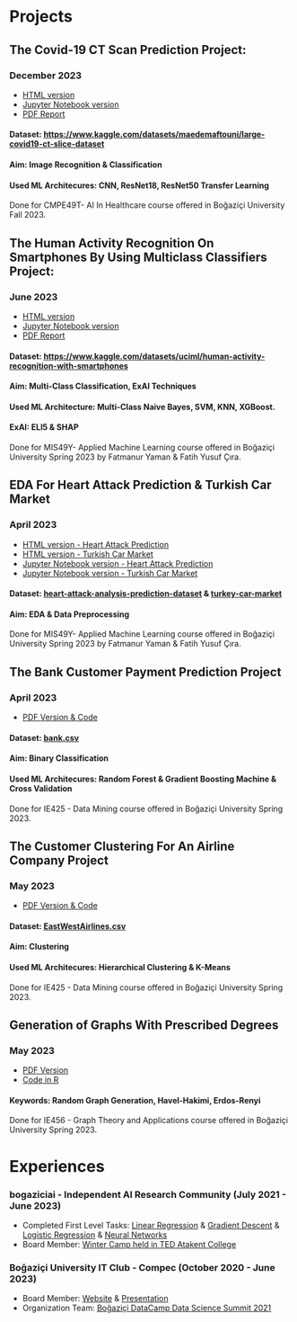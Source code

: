# Projects

## The Covid-19 CT Scan Prediction Project:
### December 2023
- [HTML version](AI%20In%20Healthcare/Fatmanur_Yaman_CMPE_49T_Assignment4_ResNet50.html)
- [Jupyter Notebook version](AI%20In%20Healthcare/Fatmanur_Yaman_CMPE_49T_Assignment4.ipynb)
- [PDF Report](AI%20In%20Healthcare/Improvement%20Ideas%20ResNet18.pdf)
#### Dataset: https://www.kaggle.com/datasets/maedemaftouni/large-covid19-ct-slice-dataset
#### Aim: Image Recognition & Classification
#### Used ML Architecures: CNN, ResNet18, ResNet50 Transfer Learning
Done for CMPE49T- AI In Healthcare course offered in Boğaziçi University Fall 2023.


## The Human Activity Recognition On Smartphones By Using Multiclass Classifiers Project:
### June 2023
- [HTML version](Human%20Activity%20Recognition%20On%20Smartphones%20By%20Using%20Multiclass%20Classifiers/Human%20Activity%20Recognition.html)
- [Jupyter Notebook version](Human%20Activity%20Recognition%20On%20Smartphones%20By%20Using%20Multiclass%20Classifiers/Human%20Activity%20Recognition.ipynb)
- [PDF Report](Human%20Activity%20Recognition%20On%20Smartphones%20By%20Using%20Multiclass%20Classifiers/Human%20Activity%20Recognition%20On%20Smartphones%20Using%20Multi-Class%20Classifiers.pdf)
#### Dataset: https://www.kaggle.com/datasets/uciml/human-activity-recognition-with-smartphones
#### Aim: Multi-Class Classification, ExAI Techniques
#### Used ML Architecture: Multi-Class Naive Bayes, SVM, KNN, XGBoost.
#### ExAI: ELI5 & SHAP
Done for MIS49Y- Applied Machine Learning course offered in Boğaziçi University Spring 2023 by Fatmanur Yaman & Fatih Yusuf Çıra.

## EDA For Heart Attack Prediction & Turkish Car Market
### April 2023
- [HTML version - Heart Attack Prediction](EDA/heart-attack-analysis.html)
- [HTML version - Turkish Car Market](EDA/car.html)
- [Jupyter Notebook version - Heart Attack Prediction](EDA/heart-attack-analysis.ipynb)
- [Jupyter Notebook version - Turkish Car Market](EDA/car.ipynb)
#### Dataset: [heart-attack-analysis-prediction-dataset](https://www.kaggle.com/datasets/rashikrahmanpritom/heart-attack-analysis-prediction-dataset) & [turkey-car-market](https://www.kaggle.com/code/alpertemel/turkey-car-market/input)
#### Aim: EDA & Data Preprocessing
Done for MIS49Y- Applied Machine Learning course offered in Boğaziçi University Spring 2023 by Fatmanur Yaman & Fatih Yusuf Çıra.

## The Bank Customer Payment Prediction Project
### April 2023
- [PDF Version & Code](Bank%20Customer%20Payment%20Prediction/IE425_HW2_FatmanurYaman_MuratTutar.pdf)
#### Dataset: [bank.csv](AI%20In%20Healthcare/bank.csv)
#### Aim: Binary Classification
#### Used ML Architecures: Random Forest & Gradient Boosting Machine & Cross Validation
Done for IE425 - Data Mining course offered in Boğaziçi University Spring 2023.

## The Customer Clustering For An Airline Company Project
### May 2023
- [PDF Version & Code](Customer%20Clustering%20for%20an%20Airline%20Company/IE425_HW3_Yaman_Tutar.pdf)
#### Dataset: [EastWestAirlines.csv](Customer%20Clustering%20for%20an%20Airline%20Company/EastWestAirlines.xlsx)
#### Aim: Clustering
#### Used ML Architecures: Hierarchical Clustering & K-Means
Done for IE425 - Data Mining course offered in Boğaziçi University Spring 2023.

## Generation of Graphs With Prescribed Degrees
### May 2023
- [PDF Version](THE%20COMPARISON%20OF%20ALGORITHMS%20FOR%20GENERATING%20RANDOM%20GRAPHS%20WITH%20PRESCRIBED%20DEGREES%20.docx.pdf)
- [Code in R](ie_456_group7_project/ie_456_group7_project_code.txt.txt)
#### Keywords: Random Graph Generation, Havel-Hakimi, Erdos-Renyi
Done for IE456 - Graph Theory and Applications course offered in Boğaziçi University Spring 2023.

# Experiences

### bogaziciai - Independent AI Research Community  (July 2021 - June 2023)
- Completed First Level Tasks: [Linear Regression](bogaziciai%20-%20Tasks/LinearRegression_FatmanurYaman.html) & [Gradient Descent](bogaziciai%20-%20Tasks/GradientDescent_FatmanurYaman.html) &  [Logistic Regression](bogaziciai%20-%20Tasks/LogisticRegression_fatmanur.html) & [Neural Networks](bogaziciai%20-%20Tasks/NeuralNetworksFatmanurYaman.html)
- Board Member: [Winter Camp held in TED Atakent College](https://www.linkedin.com/posts/fatmanuryaman_as-bogaziciai-after-the-summer-camp-spent-activity-7016101901633007616-DYF9?utm_source=share&utm_medium=member_desktop)

### Boğaziçi University IT Club - Compec (October 2020 - June 2023)
- Board Member: [Website](https://compec.org/) & [Presentation](Student%20Clubs/Compec%20Tanıtım%20Dosyası%2022-23.pdf)
- Organization Team: [Boğaziçi DataCamp Data Science Summit 2021](http://datacamp.bogazici.edu.tr/2021/)
